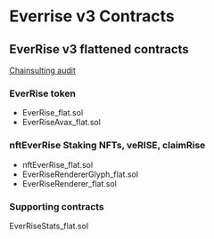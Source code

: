# Everrise v3 Contracts

## EverRise v3 flattened contracts

[Chainsulting audit](https://github.com/chainsulting/Smart-Contract-Security-Audits/blob/master/EverRise/02_Smart_Contract_Audit_EverRise_Token_Staking_v3.pdf)

### EverRise token 

* EverRise_flat.sol 
* EverRiseAvax_flat.sol

### nftEverRise Staking NFTs, veRISE, claimRise

* nftEverRise_flat.sol 
* EverRiseRendererGlyph_flat.sol
* EverRiseRenderer_flat.sol

### Supporting contracts

EverRiseStats_flat.sol 
